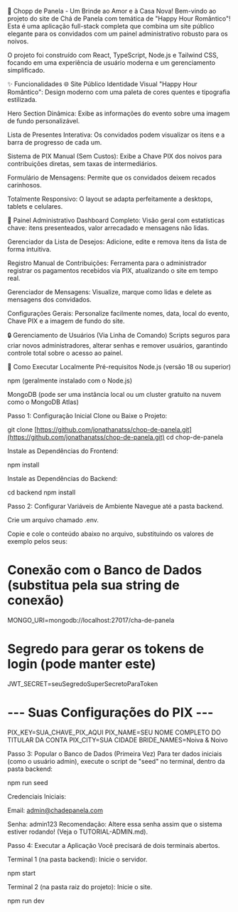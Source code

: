 🍺 Chopp de Panela - Um Brinde ao Amor e à Casa Nova!
Bem-vindo ao projeto do site de Chá de Panela com temática de "Happy Hour Romântico"! Esta é uma aplicação full-stack completa que combina um site público elegante para os convidados com um painel administrativo robusto para os noivos.

O projeto foi construído com React, TypeScript, Node.js e Tailwind CSS, focando em uma experiência de usuário moderna e um gerenciamento simplificado.

✨ Funcionalidades
🌐 Site Público
Identidade Visual "Happy Hour Romântico": Design moderno com uma paleta de cores quentes e tipografia estilizada.

Hero Section Dinâmica: Exibe as informações do evento sobre uma imagem de fundo personalizável.

Lista de Presentes Interativa: Os convidados podem visualizar os itens e a barra de progresso de cada um.

Sistema de PIX Manual (Sem Custos): Exibe a Chave PIX dos noivos para contribuições diretas, sem taxas de intermediários.

Formulário de Mensagens: Permite que os convidados deixem recados carinhosos.

Totalmente Responsivo: O layout se adapta perfeitamente a desktops, tablets e celulares.

🔐 Painel Administrativo
Dashboard Completo: Visão geral com estatísticas chave: itens presenteados, valor arrecadado e mensagens não lidas.

Gerenciador da Lista de Desejos: Adicione, edite e remova itens da lista de forma intuitiva.

Registro Manual de Contribuições: Ferramenta para o administrador registrar os pagamentos recebidos via PIX, atualizando o site em tempo real.

Gerenciador de Mensagens: Visualize, marque como lidas e delete as mensagens dos convidados.

Configurações Gerais: Personalize facilmente nomes, data, local do evento, Chave PIX e a imagem de fundo do site.

🔒 Gerenciamento de Usuários (Via Linha de Comando)
Scripts seguros para criar novos administradores, alterar senhas e remover usuários, garantindo controle total sobre o acesso ao painel.

🚀 Como Executar Localmente
Pré-requisitos
Node.js (versão 18 ou superior)

npm (geralmente instalado com o Node.js)

MongoDB (pode ser uma instância local ou um cluster gratuito na nuvem como o MongoDB Atlas)

Passo 1: Configuração Inicial
Clone ou Baixe o Projeto:

git clone [https://github.com/jonathanatss/chop-de-panela.git](https://github.com/jonathanatss/chop-de-panela.git)
cd chop-de-panela

Instale as Dependências do Frontend:

npm install

Instale as Dependências do Backend:

cd backend
npm install

Passo 2: Configurar Variáveis de Ambiente
Navegue até a pasta backend.

Crie um arquivo chamado .env.

Copie e cole o conteúdo abaixo no arquivo, substituindo os valores de exemplo pelos seus:

# Conexão com o Banco de Dados (substitua pela sua string de conexão)
MONGO_URI=mongodb://localhost:27017/cha-de-panela

# Segredo para gerar os tokens de login (pode manter este)
JWT_SECRET=seuSegredoSuperSecretoParaToken

# --- Suas Configurações do PIX ---
PIX_KEY=SUA_CHAVE_PIX_AQUI
PIX_NAME=SEU NOME COMPLETO DO TITULAR DA CONTA
PIX_CITY=SUA CIDADE
BRIDE_NAMES=Noiva & Noivo

Passo 3: Popular o Banco de Dados (Primeira Vez)
Para ter dados iniciais (como o usuário admin), execute o script de "seed" no terminal, dentro da pasta backend:

npm run seed

Credenciais Iniciais:

Email: admin@chadepanela.com

Senha: admin123
Recomendação: Altere essa senha assim que o sistema estiver rodando! (Veja o TUTORIAL-ADMIN.md).

Passo 4: Executar a Aplicação
Você precisará de dois terminais abertos.

Terminal 1 (na pasta backend): Inicie o servidor.

npm start

Terminal 2 (na pasta raiz do projeto): Inicie o site.

npm run dev
